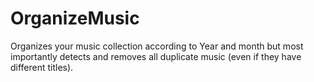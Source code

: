 OrganizeMusic
=============

Organizes your music collection according to Year and month but most importantly detects and removes all duplicate music (even if they have different titles).
